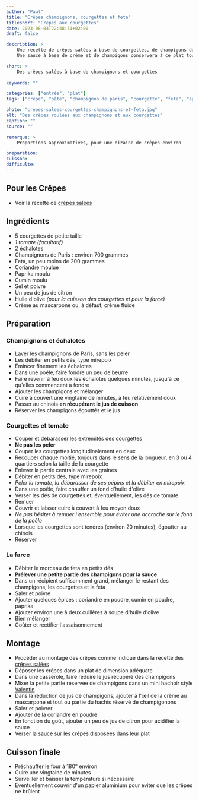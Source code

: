 ```yaml
---
author: "Paul"
title: "Crêpes champignons, courgettes et feta"
titleshort: "Crêpes aux courgettes"
date: 2023-08-04T22:48:51+02:00
draft: false

description: >
    Une recette de crêpes salées à base de courgettes, de champigons de Paris et de feta.<br>
    Une sauce à base de crème et de champigons conservera à ce plat tout le moelleux souhaité

short: >
    Des crêpes salées à base de champignons et courgettes
    
keywords: ""

categories: ["entrée", "plat"]
tags: ["crêpe", "pâte", "champignon de paris", "courgette", "feta", "épices", "sauce", "crème mascarpone", "crème fraîche"]

photo: "crepes-salees-courgettes-champignons-et-feta.jpg"
alt: "Des crêpes roulées aux champignons et aux courgettes"
caption: ""
source: ""

remarque: >
    Proportions approximatives, pour une dizaine de crêpes environ

preparation: 
cuisson: 
difficulte:
---
```


## Pour les Crêpes
- Voir la recette de [crêpes salées](/recette/crepes-salees)
## Ingrédients
- 5 courgettes de petite taille
- *1 tomate (facultatif)*
- 2 échalotes
- Champignons de Paris : environ 700 grammes
- Feta, un peu moins de 200 grammes
- Coriandre moulue
- Paprika moulu
- Cumin moulu
- Sel et poivre
- Un peu de jus de citron
- Huile d'olive *(pour la cuisson des courgettes et pour la farce)*
- Crème au mascarpone ou, à défaut, crème fluide
## Préparation
### Champignons et échalotes
- Laver les champignons de Paris, sans les peler
- Les débiter en petits dés, type mirepoix
- Émincer finement les échalotes
- Dans une poêle, faire fondre un peu de beurre
- Faire revenir à feu doux les échalotes quelques minutes, jusqu'à ce qu'elles commencent à fondre
- Ajouter les champigons et mélanger
- Cuire à couvert une vingtaine de minutes, à feu relativement doux
- Passer au chinois **en récupérant le jus de cuisson**
- Réserver les champigons égouttés et le jus
### Courgettes et tomate
- Couper et débarasser les extrêmités des courgettes
- **Ne pas les peler**
- Couper les courgettes longitudinalement en deux
- Recouper chaque moitié, toujours dans le sens de la longueur, en 3 ou 4 quartiers selon la taille de la courgette
- Enlever la partie centrale avec les graines
- Débiter en petits dés, type mirepoix
- *Peler la tomate, la débarasser de ses pépins et la débiter en mirepoix*
- Dans une poêle, faire chauffer un fond d'huile d'olive
- Verser les dés de courgettes et, éventuellement, les dés de tomate
- Remuer
- Couvrir et laisser cuire à couvert à feu moyen doux
- *Ne pas hésiter à remuer l'ensemble pour éviter une accroche sur le fond de la poêle*
- Lorsque les courgettes sont tendres (environ 20 minutes), égoutter au chinois
- Réserver
### La farce
- Débiter le morceau de feta en petits dés
- **Prélever une petite partie des champigons pour la sauce**
- Dans un récipient suffisamment grand, mélanger le restant des champigons, les courgettes et la feta
- Saler et poivre
- Ajouter quelques épices : coriandre en poudre, cumin en poudre, paprika
- Ajouter environ une à deux cuillères à soupe d'huile d'olive
- Bien mélanger
- Goûter et rectifier l'assaisonnement


## Montage
- Procéder au montage des crêpes comme indiqué dans la recette des [crêpes salées](/recette/crepes-salees)
- Déposer les crêpes dans un plat de dimension adéquate
- Dans une casserole, faire réduire le jus récupéré des champigons
- Mixer la petite partie réservée de champigons dans un mini hachoir style [Valentin](https://www.seb.fr/Pr%C3%A9paration-des-aliments/H%C3%A2choir--mixeur--batteur/VALENTIN-2-en-1-compact-Blanc/p/1500855306)
- Dans la réduction de jus de champigons, ajouter à l'&oelig;il de la crème au mascarpone et tout ou partie du hachis réservé de champigonons
- Saler et poivrer
- Ajouter de la coriandre en poudre
- En fonction du goût, ajouter un peu de jus de citron pour acidifier la sauce
- Verser la sauce sur les crêpes disposées dans leur plat
## Cuisson finale
- Préchauffer le four à 180° environ
- Cuire une vingtaine de minutes
- Surveiller et baisser la température si nécessaire
- Éventuellement couvrir d'un papier aluminium pour éviter que les crêpes ne brûlent

